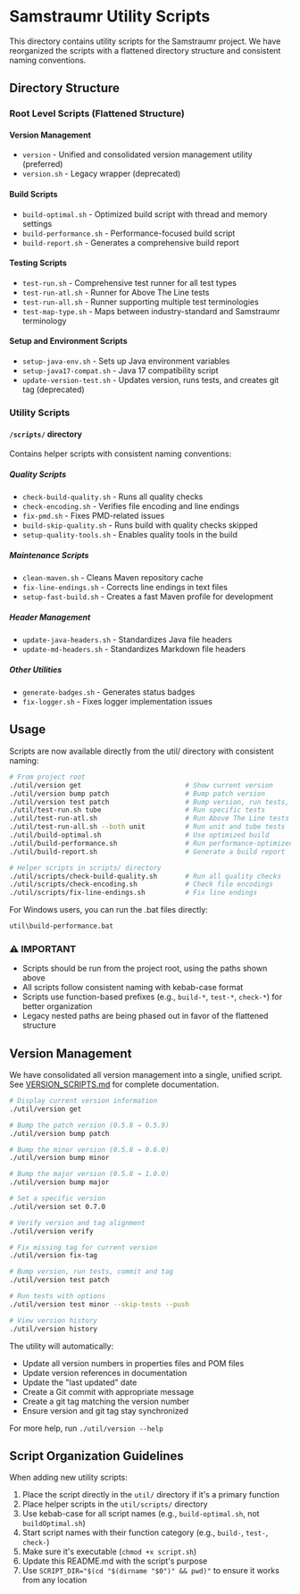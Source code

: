 # Samstraumr Utility Scripts

This directory contains utility scripts for the Samstraumr project. We have reorganized the scripts with a flattened directory structure and consistent naming conventions.

## Directory Structure

### Root Level Scripts (Flattened Structure)

#### Version Management

- `version` - Unified and consolidated version management utility (preferred)
- `version.sh` - Legacy wrapper (deprecated)

#### Build Scripts

- `build-optimal.sh` - Optimized build script with thread and memory settings
- `build-performance.sh` - Performance-focused build script
- `build-report.sh` - Generates a comprehensive build report

#### Testing Scripts

- `test-run.sh` - Comprehensive test runner for all test types
- `test-run-atl.sh` - Runner for Above The Line tests
- `test-run-all.sh` - Runner supporting multiple test terminologies
- `test-map-type.sh` - Maps between industry-standard and Samstraumr terminology

#### Setup and Environment Scripts

- `setup-java-env.sh` - Sets up Java environment variables
- `setup-java17-compat.sh` - Java 17 compatibility script
- `update-version-test.sh` - Updates version, runs tests, and creates git tag (deprecated)

### Utility Scripts

#### `/scripts/` directory

Contains helper scripts with consistent naming conventions:

##### Quality Scripts

- `check-build-quality.sh` - Runs all quality checks
- `check-encoding.sh` - Verifies file encoding and line endings
- `fix-pmd.sh` - Fixes PMD-related issues
- `build-skip-quality.sh` - Runs build with quality checks skipped
- `setup-quality-tools.sh` - Enables quality tools in the build

##### Maintenance Scripts

- `clean-maven.sh` - Cleans Maven repository cache
- `fix-line-endings.sh` - Corrects line endings in text files
- `setup-fast-build.sh` - Creates a fast Maven profile for development

##### Header Management

- `update-java-headers.sh` - Standardizes Java file headers
- `update-md-headers.sh` - Standardizes Markdown file headers

##### Other Utilities

- `generate-badges.sh` - Generates status badges
- `fix-logger.sh` - Fixes logger implementation issues

## Usage

Scripts are now available directly from the util/ directory with consistent naming:

```bash
# From project root
./util/version get                          # Show current version
./util/version bump patch                   # Bump patch version
./util/version test patch                   # Bump version, run tests, and tag
./util/test-run.sh tube                     # Run specific tests
./util/test-run-atl.sh                      # Run Above The Line tests
./util/test-run-all.sh --both unit          # Run unit and tube tests
./util/build-optimal.sh                     # Use optimized build
./util/build-performance.sh                 # Run performance-optimized build
./util/build-report.sh                      # Generate a build report

# Helper scripts in scripts/ directory
./util/scripts/check-build-quality.sh       # Run all quality checks
./util/scripts/check-encoding.sh            # Check file encodings
./util/scripts/fix-line-endings.sh          # Fix line endings
```

For Windows users, you can run the .bat files directly:

```cmd
util\build-performance.bat
```

### ⚠️ IMPORTANT

- Scripts should be run from the project root, using the paths shown above
- All scripts follow consistent naming with kebab-case format
- Scripts use function-based prefixes (e.g., `build-*`, `test-*`, `check-*`) for better organization
- Legacy nested paths are being phased out in favor of the flattened structure

## Version Management

We have consolidated all version management into a single, unified script.
See [VERSION_SCRIPTS.md](VERSION_SCRIPTS.md) for complete documentation.

```bash
# Display current version information
./util/version get

# Bump the patch version (0.5.8 → 0.5.9)
./util/version bump patch

# Bump the minor version (0.5.8 → 0.6.0)
./util/version bump minor

# Bump the major version (0.5.8 → 1.0.0)
./util/version bump major

# Set a specific version
./util/version set 0.7.0

# Verify version and tag alignment
./util/version verify

# Fix missing tag for current version
./util/version fix-tag

# Bump version, run tests, commit and tag
./util/version test patch

# Run tests with options
./util/version test minor --skip-tests --push

# View version history
./util/version history
```

The utility will automatically:
- Update all version numbers in properties files and POM files
- Update version references in documentation
- Update the "last updated" date
- Create a Git commit with appropriate message
- Create a git tag matching the version number
- Ensure version and git tag stay synchronized

For more help, run `./util/version --help`

## Script Organization Guidelines

When adding new utility scripts:

1. Place the script directly in the `util/` directory if it's a primary function
2. Place helper scripts in the `util/scripts/` directory
3. Use kebab-case for all script names (e.g., `build-optimal.sh`, not `buildOptimal.sh`)
4. Start script names with their function category (e.g., `build-`, `test-`, `check-`)
5. Make sure it's executable (`chmod +x script.sh`)
6. Update this README.md with the script's purpose
7. Use `SCRIPT_DIR="$(cd "$(dirname "$0")" && pwd)"` to ensure it works from any location
